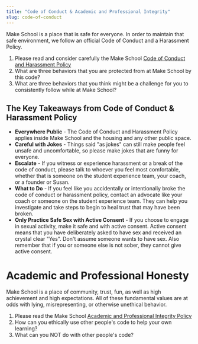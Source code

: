 ```yaml
---
title: "Code of Conduct & Academic and Professional Integrity"
slug: code-of-conduct
---
```


Make School is a place that is safe for everyone. In order to maintain that safe environment, we follow an official Code of Conduct and a Harassment Policy.

1. Please read and consider carefully the Make School [Code of Conduct and Harassment Policy](https://github.com/MakeSchool/Code-of-Conduct-Diversity-and-Inclusion#diversity-and-inclusion-statement)
2. What are three behaviors that you are protected from at Make School by this code?
3. What are three behaviors that you think might be a challenge for you to consistently follow while at Make School?

## The Key Takeaways from Code of Conduct & Harassment Policy

* **Everywhere Public** - The Code of Conduct and Harassment Policy applies inside Make School and the housing and any other public space.
* **Careful with Jokes** - Things said "as jokes" can still make people feel unsafe and uncomfortable, so please make jokes that are funny for everyone.
* **Escalate** - If you witness or experience harassment or a break of the code of conduct, please talk to whoever you feel most comfortable, whether that is someone on the student experience team, your coach, or a founder or Susan.
* **What to Do** - If you feel like you accidentally or intentionally broke the code of conduct or harassment policy, contact an advocate like your coach or someone on the student experience team. They can help you investigate and take steps to begin to heal trust that may have been broken.
* **Only Practice Safe Sex with Active Consent** - If you choose to engage in sexual activity, make it safe and with active consent. Active consent means that you have deliberately asked to have sex and received an crystal clear "Yes". Don't assume someone wants to have sex. Also remember that if you or someone else is not sober, they cannot give active consent.

# Academic and Professional Honesty

Make School is a place of community, trust, fun, as well as high achievement and high expectations. All of these fundamental values are at odds with lying, misrepresenting, or otherwise unethical behavior.

1. Please read the Make School [Academic and Professional Integrity Policy](https://docs.google.com/document/d/1stpigaUE3mdG2l986wOwUlX_-Jl3yZDYC5P0tILV-U4/edit)
2. How can you ethically use other people's code to help your own learning?
3. What can you NOT do with other people's code?
